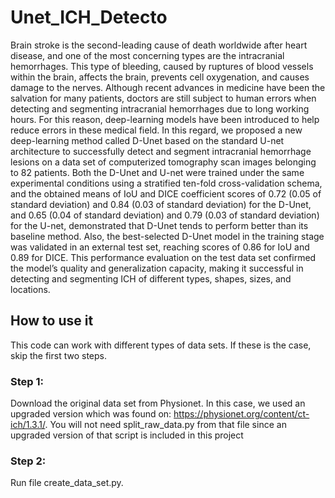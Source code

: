 # Unet_ICH_Detecto
Brain stroke is the second-leading cause of death worldwide after heart disease, and one of the most concerning types are the intracranial hemorrhages. This type of bleeding, caused by ruptures of blood vessels within the brain, affects the brain, prevents cell oxygenation, and causes damage to the nerves. Although recent advances in medicine have been the salvation for many patients, doctors are still subject to human errors when detecting and segmenting intracranial hemorrhages due to long working hours. For this reason, deep-learning models have been introduced to help reduce errors in these medical field. In this regard, we proposed a new deep-learning method called D-Unet based on the standard U-net architecture to successfully detect and segment intracranial hemorrhage lesions on a data set of computerized tomography scan images belonging to 82 patients. Both the D-Unet and U-net were trained under the same experimental conditions using a stratified ten-fold cross-validation schema, and the obtained means of IoU and DICE coefficient scores of 0.72 (0.05 of standard deviation) and 0.84 (0.03 of standard deviation) for the D-Unet, and 0.65 (0.04 of standard deviation) and 0.79 (0.03 of standard deviation) for the U-net, demonstrated that D-Unet tends to perform better than its baseline method. Also, the best-selected D-Unet model in the training stage was validated in an external test set, reaching scores of 0.86 for IoU and 0.89 for DICE. This performance evaluation on the test data set confirmed the model’s quality and generalization capacity, making it successful in detecting and segmenting ICH of different types, shapes, sizes, and locations.

## How to use it
This code can work with different types of data sets. If these is the case, skip the first two steps.
### Step 1: 
Download the original data set from Physionet. In this case, we used an upgraded version which was found on: https://physionet.org/content/ct-ich/1.3.1/. You will not need split_raw_data.py from that file since an upgraded version of that script is included in this project
### Step 2:
Run file create_data_set.py.
